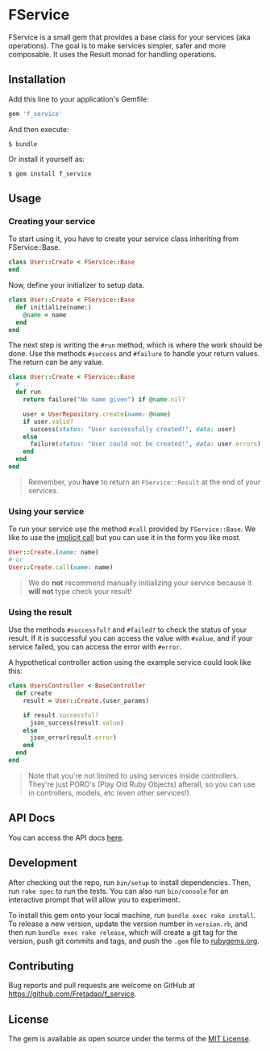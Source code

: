# FService

FService is a small gem that provides a base class for your services (aka operations).
The goal is to make services simpler, safer and more composable.
It uses the Result monad for handling operations.

## Installation

Add this line to your application's Gemfile:

```ruby
gem 'f_service'
```

And then execute:

    $ bundle

Or install it yourself as:

    $ gem install f_service

## Usage
### Creating your service
To start using it, you have to create your service class inheriting from FService::Base.

```ruby
class User::Create < FService::Base
end
```

Now, define your initializer to setup data.
```ruby
class User::Create < FService::Base
  def initialize(name:)
    @name = name
  end
end
```

The next step is writing the `#run` method, which is where the work should be done.
Use the methods `#success` and `#failure` to handle your return values. The return can be any value.

```ruby
class User::Create < FService::Base
  # ...
  def run
    return failure("No name given") if @name.nil?

    user = UserRepository.create(name: @name)
    if user.valid?
      success(status: "User successfully created!", data: user)
    else
      failure(status: "User could not be created!", data: user.errors)
    end
  end
end
```
> Remember, you **have** to return an `FService::Result` at the end of your services.

### Using your service

To run your service use the method `#call` provided by `FService::Base`. We like to use the [implicit call](https://stackoverflow.com/questions/19108550/how-does-rubys-operator-work) but you can use it in the form you like most.

```ruby
User::Create.(name: name)
# or
User::Create.call(name: name)
```

> We do **not** recommend manually initializing your service because it **will not** type check your result!

### Using the result

Use the methods `#successful?` and `#failed?` to check the status of your result. If it is successful you can access the value with `#value`, and if your service failed, you can access the error with `#error`.

A hypothetical controller action using the example service could look like this:

```ruby
class UsersController < BaseController
  def create
    result = User::Create.(user_params)

    if result.successful?
      json_success(result.value)
    else
      json_error(result.error)
    end
  end
end
```
> Note that you're not limited to using services inside controllers. They're just PORO's (Play Old Ruby Objects) afterall, so you can use in controllers, models, etc (even other services!).

## API Docs

You can access the API docs [here](https://www.rubydoc.info/gems/f_service/).

## Development

After checking out the repo, run `bin/setup` to install dependencies. Then, run `rake spec` to run the tests. You can also run `bin/console` for an interactive prompt that will allow you to experiment.

To install this gem onto your local machine, run `bundle exec rake install`. To release a new version, update the version number in `version.rb`, and then run `bundle exec rake release`, which will create a git tag for the version, push git commits and tags, and push the `.gem` file to [rubygems.org](https://rubygems.org).

## Contributing

Bug reports and pull requests are welcome on GitHub at https://github.com/Fretadao/f_service.

## License

The gem is available as open source under the terms of the [MIT License](https://opensource.org/licenses/MIT).
